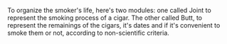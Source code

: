 To organize the smoker's life, here's two modules: one called Joint to represent the smoking process of a cigar. The other called Butt, to represent the remainings of the cigars, it's dates and if it's convenient to smoke them or not, according to non-scientific criteria.